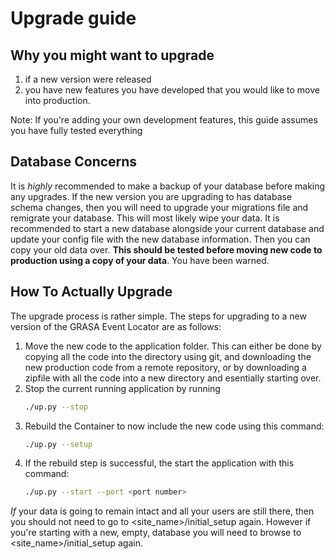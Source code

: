 # Upgrade guide

## Why you might want to upgrade
1. if a new version were released
2. you have new features you have developed that you would like to move into production.

Note: If you're adding your own development features, this guide assumes you have fully tested everything

## Database Concerns
It is _highly_ recommended to make a backup of your database before making any upgrades.  If the new version you are upgrading to has database schema changes, then you will need to upgrade your migrations file and remigrate your database.  This will most likely wipe your data.  It is recommended to start a new database alongside your current database and update your config file with the new database information.  Then you can copy your old data over.  __This should be tested before moving new code to production using a copy of your data__.  You have been warned.

 ## How To Actually Upgrade 

The upgrade process is rather simple.
The steps for upgrading to a new version of the GRASA Event Locator are as follows:

1. Move the new code to the application folder.  This can either be done by copying all the code into the directory using git, and downloading the new production code from a remote repository, or by downloading a zipfile with all the code into a new directory and esentially starting over.
2. Stop the current running application by running
    ```sh
    ./up.py --stop
    ```
3. Rebuild the Container to now include the new code using this command:
    ```sh
    ./up.py --setup
    ```
4.  If the rebuild step is successful, the start the application with this command:
    ```sh
    ./up.py --start --port <port number>
_If_ your data is going to remain intact and all your users are still there, then you should not need to go to <site_name>/initial_setup again.  However if you're starting with a new, empty, database you will need to browse to <site_name>/initial_setup again.
